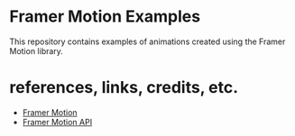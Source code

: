 # Framer Motion Examples

This repository contains examples of animations created using the Framer Motion library.

# references, links, credits, etc.
- [Framer Motion](https://www.framer.com/motion/)
- [Framer Motion API](https://www.framer.com/api/motion/)
